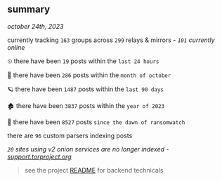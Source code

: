 
## summary
_october 24th, 2023_

currently tracking `163` groups across `299` relays & mirrors - _`101` currently online_

⏲ there have been `19` posts within the `last 24 hours`

🦈 there have been `286` posts within the `month of october`

🪐 there have been `1487` posts within the `last 90 days`

🏚 there have been `3837` posts within the `year of 2023`

🦕 there have been `8527` posts `since the dawn of ransomwatch`

there are `96` custom parsers indexing posts

_`20` sites using v2 onion services are no longer indexed - [support.torproject.org](https://support.torproject.org/onionservices/v2-deprecation/)_

> see the project [README](https://github.com/joshhighet/ransomwatch#ransomwatch--) for backend technicals
